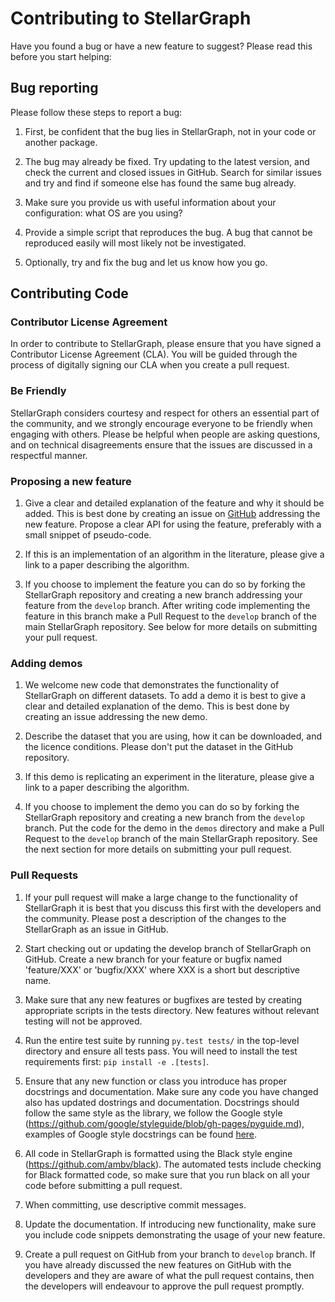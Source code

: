 # Contributing to StellarGraph

Have you found a bug or have a new feature to suggest? Please read this before you start helping:

## Bug reporting

Please follow these steps to report a bug:

1. First, be confident that the bug lies in StellarGraph, not in your code or another package. <!-- Check the StellarGraph FAQs. -->

1. The bug may already be fixed. Try updating to the latest version, and check the current and closed issues in GitHub. Search for similar issues and try and find if someone else has found the same bug already.

3. Make sure you provide us with useful information about your configuration: what OS are you using?

4. Provide a simple script that reproduces the bug. A bug that cannot be reproduced easily will most likely not be investigated.

5. Optionally, try and fix the bug and let us know how you go.

## Contributing Code

### Contributor License Agreement

In order to contribute to StellarGraph, please ensure that you have signed a Contributor License Agreement (CLA). You will
be guided through the process of digitally signing our CLA when you create a pull request.

### Be Friendly ###

StellarGraph considers courtesy and respect for others an essential part of the community, and we strongly encourage everyone to be friendly when engaging with others. Please be helpful when people are asking questions, and on technical disagreements ensure that the issues are discussed in a respectful manner.

### Proposing a new feature

1. Give a clear and detailed explanation of the feature and why it should be added. This is best done by creating an issue on [GitHub](https://github.com/stellargraph/stellargraph/issues) addressing the new feature. Propose a clear API for using the feature, preferably with a small snippet of pseudo-code.

2. If this is an implementation of an algorithm in the literature, please give a link to a paper describing the algorithm.

3. If you choose to implement the feature you can do so by forking the StellarGraph repository and creating a new branch addressing your feature from the `develop` branch. After writing code implementing the feature in this branch make a Pull Request to the `develop` branch of the main StellarGraph repository. See below for more details on submitting your pull request.

### Adding demos

1. We welcome new code that demonstrates the functionality of StellarGraph on different datasets. To add a demo it is best to give a clear and detailed explanation of the demo. This is best done by creating an issue addressing the new demo.

3. Describe the dataset that you are using, how it can be downloaded, and the licence conditions. Please don't put the dataset in the GitHub repository.

2. If this demo is replicating an experiment in the literature, please give a link to a paper describing the algorithm.

3. If you choose to implement the demo you can do so by forking the StellarGraph repository and creating a new branch from the `develop` branch. Put the code for the demo in the `demos` directory and make a Pull Request to the `develop` branch of the main StellarGraph repository. See the next section for more details on submitting your pull request.


### Pull Requests

1. If your pull request will make a large change to the functionality of StellarGraph it is best that you discuss this first with the developers and the community. Please post a description of the changes to the StellarGraph as an issue in GitHub.

2. Start checking out or updating the develop branch of StellarGraph on GitHub. Create a new branch for your feature or bugfix named 'feature/XXX' or 'bugfix/XXX' where XXX is a short but descriptive name.

3. Make sure that any new features or bugfixes are tested by creating appropriate scripts in the tests directory. New features without relevant testing will not be approved.

4. Run the entire test suite by running `py.test tests/` in the top-level directory and ensure all tests pass. You will need to install the test requirements first: `pip install -e .[tests]`.

5. Ensure that any new function or class you introduce has proper docstrings and documentation. Make sure any code you have changed also has updated dostrings and documentation. Docstrings should follow the same style as the library, we follow the Google style (https://github.com/google/styleguide/blob/gh-pages/pyguide.md), examples of Google style docstrings can be found [here](http://www.sphinx-doc.org/en/master/usage/extensions/example_google.html#example-google).

6. All code in StellarGraph is formatted using the Black style engine (https://github.com/ambv/black). The automated tests include checking for Black formatted code, so make sure that you run black on all your code before submitting a pull request.

7. When committing, use descriptive commit messages.

8. Update the documentation. If introducing new functionality, make sure you include code snippets demonstrating the usage of your new feature.

9. Create a pull request on GitHub from your branch to `develop` branch. If you have already discussed the new features on GitHub with the developers and they are aware of what the pull request contains, then the developers will endeavour to approve the pull request promptly.
